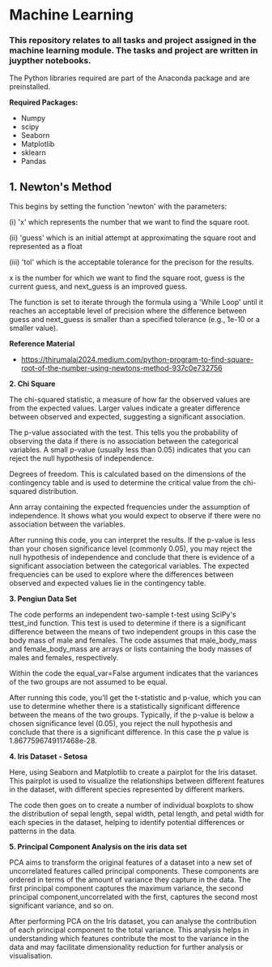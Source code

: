 # Machine Learning

### This repository relates to all tasks and project assigned in the machine learning module. The tasks and project are written in juypther notebooks. 

The Python libraries required are part of the Anaconda package and are preinstalled.

__Required Packages:__

- Numpy
- scipy
- Seaborn
- Matplotlib
- sklearn
- Pandas


## __1. Newton's Method__

This begins by setting the function 'newton' with the parameters:

  (i) 'x' which represents the number that we want to find the square root.
  
  (ii) 'guess' which is an initial attempt at approximating the square root and represented as a float

  (iii) 'tol' which is the acceptable tolerance for the precison for the results.


x is the number for which we want to find the square root, guess is the current guess, and next_guess is an improved guess.

The function is set to iterate through the formula using a 'While Loop' until it reaches an acceptable level of precision where the difference between guess and next_guess is smaller than a specified tolerance (e.g., 1e-10 or a smaller value).




__Reference Material__
*  https://thirumalai2024.medium.com/python-program-to-find-square-root-of-the-number-using-newtons-method-937c0e732756



__2. Chi Square__

The chi-squared statistic, a measure of how far the observed values are from the expected values. Larger values indicate a greater difference between observed and expected, suggesting a significant association.

The p-value associated with the test. This tells you the probability of observing the data if there is no association between the categorical variables. A small p-value (usually less than 0.05) indicates that you can reject the null hypothesis of independence.

 Degrees of freedom. This is calculated based on the dimensions of the contingency table and is used to determine the critical value from the chi-squared distribution.

 Ann array containing the expected frequencies under the assumption of independence. It shows what you would expect to observe if there were no association between the variables.

 After running this code, you can interpret the results. If the p-value is less than your chosen significance level (commonly 0.05), you may reject the null hypothesis of independence and conclude that there is evidence of a significant association between the categorical variables. The expected frequencies can be used to explore where the differences between observed and expected values lie in the contingency table.

 __3. Pengiun Data Set__

 The code performs an independent two-sample t-test using SciPy's ttest_ind function. This test is used to determine if there is a significant difference between the means of two independent groups in this case the body mass of male and females. The code assumes that male_body_mass and female_body_mass are arrays or lists containing the body masses of males and females, respectively.

 Within the code the equal_var=False argument indicates that the variances of the two groups are not assumed to be equal.

 After running this code, you'll get the t-statistic and p-value, which you can use to determine whether there is a statistically significant difference between the means of the two groups. Typically, if the p-value is below a chosen significance level (0.05), you reject the null hypothesis and conclude that there is a significant difference. In this case the p value is               1.8677596749117468e-28.


__4. Iris Dataset - Setosa__

 Here, using Seaborn and Matplotlib to create a pairplot for the Iris dataset. This pairplot is used to visualize the relationships between different features in the dataset, with different species represented by different markers.

 The code then goes on to create a number of individual boxplots to show the distribution of sepal length, sepal width, petal length, and petal width for each species in the dataset, helping to identify potential differences or patterns in the data.

 __5. Principal Component Analysis on the iris data set__

 PCA aims to transform the original features of a dataset into a new set of uncorrelated features called principal components. These components are ordered in terms of the amount of variance they capture in the data. The first principal component captures the maximum variance, the second principal component,uncorrelated with the first, captures the second most significant variance, and so on.

After performing PCA on the Iris dataset, you can analyse the contribution of each principal component to the total variance. This analysis helps in understanding which features contribute the most to the variance in the data and may facilitate dimensionality reduction for further analysis or visualisation.
 



